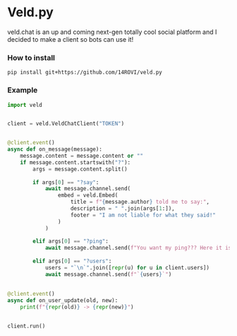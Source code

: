 # Veld.py
veld.chat is an up and coming next-gen totally cool social platform and I decided to make a client so bots can use it!

### How to install
`pip install git+https://github.com/14ROVI/veld.py`

### Example
```py
import veld


client = veld.VeldChatClient("TOKEN")


@client.event()
async def on_message(message):
    message.content = message.content or ""
    if message.content.startswith("?"):
        args = message.content.split()
        
        if args[0] == "?say":
            await message.channel.send(
                embed = veld.Embed(
                    title = f"{message.author} told me to say:",
                    description = " ".join(args[1:]),
                    footer = "I am not liable for what they said!"
                )
            )
            
        elif args[0] == "?ping":
            await message.channel.send(f"You want my ping??? Here it is then: `{client.ping}ms`")
            
        elif args[0] == "?users":
            users = "`\n`".join([repr(u) for u in client.users])
            await message.channel.send(f"`{users}`")
           
           
@client.event()
async def on_user_update(old, new):
    print(f"{repr(old)} -> {repr(new)}")


client.run()
```
